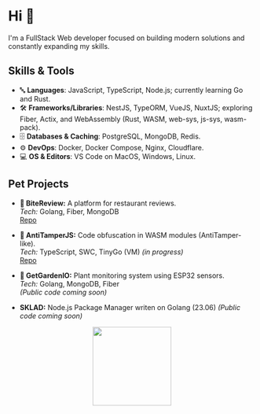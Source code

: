 # Hi 👋

I'm a FullStack Web developer focused on building modern solutions and constantly expanding my skills.

## Skills & Tools
- 🔤 **Languages**:  JavaScript, TypeScript, Node.js; currently learning Go and Rust.
- 🛠️ **Frameworks/Libraries**: NestJS, TypeORM, VueJS, NuxtJS; exploring Fiber, Actix, and WebAssembly (Rust, WASM, web-sys, js-sys, wasm-pack).
- 🗄️ **Databases & Caching**: PostgreSQL, MongoDB, Redis.
- ⚙️ **DevOps**: Docker, Docker Compose, Nginx, Cloudflare.
- 💻 **OS & Editors**: VS Code on MacOS, Windows, Linux.

## Pet Projects
- **🍴 BiteReview:** A platform for restaurant reviews.  
  *Tech:* Golang, Fiber, MongoDB  
  [Repo](https://github.com/sh1kxrv/bite-review-backend)

- **🍂 AntiTamperJS:** Code obfuscation in WASM modules (AntiTamper-like).  
  *Tech:* TypeScript, SWC, TinyGo (VM) *(in progress)*  
  [Repo](https://github.com/sh1kxrv/rxstyterrv)

- **🌱 GetGardenIO:** Plant monitoring system using ESP32 sensors.  
  *Tech:* Golang, MongoDB, Fiber  
  *(Public code coming soon)*

- **SKLAD:** Node.js Package Manager writen on Golang (23.06)
    *(Public code coming soon)*


<p align="center"><img width="160" src="https://i.giphy.com/RThN0hOS2GO4M.gif" /></p>
